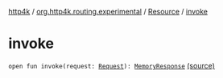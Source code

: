 [http4k](../../index.md) / [org.http4k.routing.experimental](../index.md) / [Resource](index.md) / [invoke](./invoke.md)

# invoke

`open fun invoke(request: `[`Request`](../../org.http4k.core/-request/index.md)`): `[`MemoryResponse`](../../org.http4k.core/-memory-response/index.md) [(source)](https://github.com/http4k/http4k/blob/master/http4k-incubator/src/main/kotlin/org/http4k/routing/experimental/Resource.kt#L43)